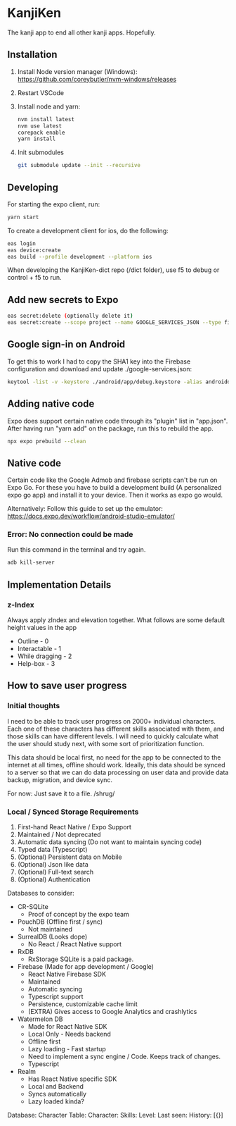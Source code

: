 # KanjiKen

The kanji app to end all other kanji apps. Hopefully.

## Installation

1. Install Node version manager (Windows): <https://github.com/coreybutler/nvm-windows/releases>
2. Restart VSCode
3. Install node and yarn:

    ```bash
    nvm install latest
    nvm use latest
    corepack enable
    yarn install
    ```

4. Init submodules

    ```bash
    git submodule update --init --recursive
    ```

## Developing

For starting the expo client, run:

```bash
yarn start
```

To create a development client for ios, do the following:

```bash
eas login
eas device:create
eas build --profile development --platform ios
```

When developing the KanjiKen-dict repo (/dict folder), use f5 to debug or control + f5 to run.

## Add new secrets to Expo

```bash
eas secret:delete (optionally delete it)
eas secret:create --scope project --name GOOGLE_SERVICES_JSON --type file --value ./google-services.json
```

## Google sign-in on Android

To get this to work I had to copy the SHA1 key into the Firebase configuration and download and update ./google-services.json:

```bash
keytool -list -v -keystore ./android/app/debug.keystore -alias androiddebugkey -storepass android -keypass android
```

## Adding native code

Expo does support certain native code through its "plugin" list in "app.json". After having run "yarn add" on the package, run this to rebuild the app.

```bash
npx expo prebuild --clean
```

## Native code

Certain code like the Google Admob and firebase scripts can't be run on Expo Go.
For these you have to build a development build (A personalized expo go app) and install it to your device.
Then it works as expo go would.

Alternatively: Follow this guide to set up the emulator: <https://docs.expo.dev/workflow/android-studio-emulator/>

### Error: No connection could be made

Run this command in the terminal and try again.

```bash
adb kill-server
```

## Implementation Details

### z-Index

Always apply zIndex and elevation together. What follows are some default height values in the app

-   Outline - 0
-   Interactable - 1
-   While dragging - 2
-   Help-box - 3

## How to save user progress

### Initial thoughts

I need to be able to track user progress on 2000+ individual characters. Each one of these characters has different skills associated with them, and those skills can have different levels. I will need to quickly calculate what the user should study next, with some sort of prioritization function.

This data should be local first, no need for the app to be connected to the internet at all times, offline should work. Ideally, this data should be synced to a server so that we can do data processing on user data and provide data backup, migration, and device sync.

For now: Just save it to a file. /shrug/

### Local / Synced Storage Requirements

1. First-hand React Native / Expo Support
1. Maintained / Not deprecated
1. Automatic data syncing (Do not want to maintain syncing code)
1. Typed data (Typescript)
1. (Optional) Persistent data on Mobile
1. (Optional) Json like data
1. (Optional) Full-text search
1. (Optional) Authentication

Databases to consider:

-   CR-SQLite
    -   Proof of concept by the expo team
-   PouchDB (Offline first / sync)
    -   Not maintained
-   SurrealDB (Looks dope)
    -   No React / React Native support
-   RxDB
    -   RxStorage SQLite is a paid package.
-   Firebase (Made for app development / Google)
    -   React Native Firebase SDK
    -   Maintained
    -   Automatic syncing
    -   Typescript support
    -   Persistence, customizable cache limit
    -   (EXTRA) Gives access to Google Analytics and crashlytics
-   Watermelon DB
    -   Made for React Native SDK
    -   Local Only - Needs backend
    -   Offline first
    -   Lazy loading - Fast startup
    -   Need to implement a sync engine / Code. Keeps track of changes.
    -   Typescript
-   Realm
    -   Has React Native specific SDK
    -   Local and Backend
    -   Syncs automatically
    -   Lazy loaded kinda?

Database:
Character Table:
Character:
Skills:
Level:
Last seen:
History: [{}]
